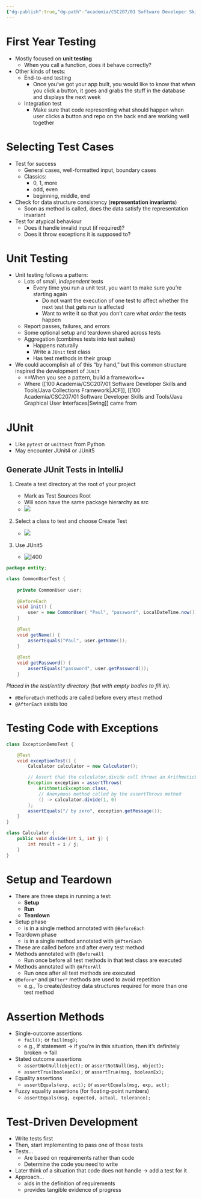 ```yaml
---
{"dg-publish":true,"dg-path":"academia/CSC207/01 Software Developer Skills and Tools/Unit Testing.md","permalink":"/academia/csc-207/01-software-developer-skills-and-tools/unit-testing/","tags":["#lecture","#note","cs","java","university"],"created":"2024-09-29T17:49:12.000-04:00","updated":"2024-10-30T20:51:50.010-04:00"}
---
```



# First Year Testing

- Mostly focused on **unit testing**
    - When you call a function, does it behave correctly?
- Other kinds of tests:
    - End-to-end testing
        - Once you’ve got your app built, you would like to know that when you click a button, it goes and grabs the stuff in the database and displays the next week
    - Integration test
        - Make sure that code representing what should happen when user clicks a button and repo on the back end are working well together

# Selecting Test Cases

- Test for success
    - General cases, well-formatted input, boundary cases
    - Classics:
        - 0, 1, more
        - odd, even
        - beginning, middle, end
- Check for data structure consistency (**representation invariants**)
    - Soon as method is called, does the data satisfy the representation invariant
- Test for atypical behaviour
    - Does it handle invalid input (if required)?
    - Does it throw exceptions it is supposed to?

# Unit Testing

- Unit testing follows a pattern:
    - Lots of small, *independent* tests
        - Every time you run a unit test, you want to make sure you’re starting again
            - Do not want the execution of one test to affect whether the next test that gets run is affected
            - Want to write it so that you don’t care what *order* the tests happen
    - Report passes, failures, and errors
    - Some optional setup and teardown shared across tests
    - Aggregation (combines tests into test suites)
        - Happens naturally
        - Write a `JUnit` test class
        - Has test methods in their group
- We could accomplish all of this “by hand,” but this common structure inspired the development of `JUnit`
    - ==When you see a pattern, build a framework==
    - Where [[100 Academia/CSC207/01 Software Developer Skills and Tools/Java Collections Framework\|JCF]], [[100 Academia/CSC207/01 Software Developer Skills and Tools/Java Graphical User Interfaces\|Swing]] came from

# JUnit

- Like `pytest` or `unittest` from Python
- May encounter JUnit4 or JUnit5

## Generate JUnit Tests in IntelliJ

1. Create a test directory at the root of your project
    - Mark as Test Sources Root
    - Will soon have the same package hierarchy as src
    - ![](https://i.imgur.com/NmSl2Qs.png)

2. Select a class to test and choose Create Test
    - ![](https://i.imgur.com/o61mZ7S.png)

3. Use JUnit5
    - ![|400](https://i.imgur.com/mAK6Iz3.png)

```java
package entity; 

class CommonUserTest { 
    
    private CommonUser user; 
    
    @BeforeEach 
    void init() { 
        user = new CommonUser( "Paul", "password", LocalDateTime.now()); 
    } 
    
    @Test 
    void getName() { 
        assertEquals("Paul", user.getName()); 
    } 
    
    @Test 
    void getPassword() { 
        assertEquals("password", user.getPassword()); 
    } 
```

*Placed in the test/entity directory (but with empty bodies to fill in).*

- `@BeforeEach` methods are called before every `@Test` method
- `@AfterEach` exists too

# Testing Code with Exceptions

```java file:ExceptionDemoTest.java
class ExceptionDemoTest {

    @Test
    void exceptionTest() {
        Calculator calculator = new Calculator();

        // Assert that the calculator.divide call throws an ArithmeticException
        Exception exception = assertThrows(
            ArithmeticException.class,
            // Anonymous method called by the assertThrows method
            () -> calculator.divide(1, 0)
        );
        assertEquals("/ by zero", exception.getMessage());
    }
}
```

```java file:Calculator.java
class Calculator {
    public void divide(int i, int j) {
        int result = i / j;
    }
}
```

# Setup and Teardown

- There are three steps in running a test:
    - **Setup**
    - **Run**
    - **Teardown**
- Setup phase
    - is in a single method annotated with `@BeforeEach`
- Teardown phase
    - is in a single method annotated with `@AfterEach`
- These are called before and after every test method
- Methods annotated with `@BeforeAll`
    - Run once before all test methods in that test class are executed
- Methods annotated with `@AfterAll`
    - Run once after all test methods are executed
- `@Before*` and `@After*` methods are used to avoid repetition
    - e.g., To create/destroy data structures required for more than one test method

# Assertion Methods

- Single-outcome assertions
    - `fail();` or `fail(msg);`
    - e.g., If statement → if you’re in this situation, then it’s definitely broken → fail
- Stated outcome assertions
    - `assertNotNull(object);` or `assertNotNull(msg, object);`
    - `assertTrue(booleanEx);` or `assertTrue(msg, booleanEx);`
- Equality assertions
    - `assertEquals(exp, act);` or `assertEquals(msg, exp, act);`
- Fuzzy equality assertions (for floating-point numbers)
    - `assertEquals(msg, expected, actual, tolerance);`

# Test-Driven Development

- Write tests first
- Then, start implementing to pass one of those tests
- Tests…
    - Are based on requirements rather than code
    - Determine the code you need to write
- Later think of a situation that code does not handle → add a test for it
- Approach…
    - aids in the definition of requirements
    - provides tangible evidence of progress